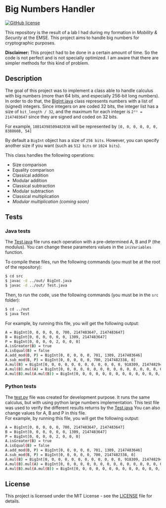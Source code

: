 # Big Numbers Handler

[![GitHub license](https://img.shields.io/github/license/AlexandreLadriere/Big-Numbers-Handler.svg)](https://github.com/AlexandreLadriere/Big-Numbers-Handler/blob/master/LICENSE)

This repository is the result of a lab I had during my formation in _Mobility & Security_ at the EMSE.
This project aims to handle big numbers for cryptographic purposes.

__Disclaimer:__ This project had to be done in a certain amount of time. So the code is not perfect and is not specially optimized. I am aware that there are simpler methods for this kind of problem. 

## Description
The goal of this project was to implement a class able to handle calculus with big numbers (more than 64 bits, and especially 256-bit long numbers).
In order to do that, the [BigInt.java] class represents numbers with a list of (signed) integers. Since integers on are coded 32 bits, the integer list has a size of ```bit_length / 32```, and the maximum for each integer is ```2³¹ = 2147483647``` since they are signed and coded on 32 bits.

For example, ```18014398509482038``` will be represented by ```[0, 0, 0, 0, 0, 0, 8388608, 54]```
 
By default a ```BigInt``` object has a size of ```256 bits```. However, you can specify another size if you want (such as ```512 bits``` or ```1024 bits```). 

This class handles the following operations:
- Size comparison
- Equality comparison
- Classical addition
- Modular addition
- Classical subtraction
- Modular subtraction
- Classical multiplication
- _Modular multiplication (coming soon)_

## Tests
### Java tests
The [Test.java] file runs each operation with a pre-determined A, B and P (the modulus). You can change these parameters values in the ```iniVariables``` function.

To compile these files, run the following commands (you must be at the root of the repository):
```bash
$ cd src
$ javac -d ../out/ BigInt.java
$ javac -d ../out/ Test.java 
```

Then, to run the code, use the following commands (you must be in the ```src``` folder):
```bash
$ cd ../out
$ java Test
```

For example, by running this file, you will get the following output:
```bash
A = BigInt[0, 0, 0, 0, 0, 700, 2147483647, 2147483647]
B = BigInt[0, 0, 0, 0, 0, 0, 1309, 2147483647]
P = BigInt[0, 0, 0, 0, 2, 0, 0, 0]
A.isGreater(B) = true
A.isEqual(B) = false
A.add_mod(B, P) = BigInt[0, 0, 0, 0, 0, 701, 1309, 2147483646]
A.sub_mod(B, P) = BigInt[0, 0, 0, 0, 0, 700, 2147482338, 0]
A.mul(B) = BigInt[0, 0, 0, 0, 0, 0, 0, 0, 0, 0, 0, 0, 918309, 2147482946, 2147482338, 1]
A.mul(B).mul(A) = BigInt[0, 0, 0, 0, 0, 0, 0, 0, 0, 0, 0, 0, 0, 0, 0, 0, 0, 0, 643735309, 2146992246, 2145647028, 1402, 1309, 2147483647]
A.mul(B).mul(A.mul(B)) = BigInt[0, 0, 0, 0, 0, 0, 0, 0, 0, 0, 0, 0, 0, 0, 0, 0, 0, 0, 0, 0, 0, 0, 0, 0, 392, 1479666083, 860013026, 1889486497, 3673240, 1714697, 2147481028, 1]
```
### Python tests
The [test.py] file was created for development purpose. It runs the same calculus, but with using python large numbers implementation. This test file was used to verify the different results returns by the [Test.java]
You can also change values for A, B and P in this file.  
For example, by running this file, you will get the following output:
```bash
A = BigInt[0, 0, 0, 0, 0, 700, 2147483647, 2147483647]
B = BigInt[0, 0, 0, 0, 0, 0, 1309, 2147483647]
P = BigInt[0, 0, 0, 0, 2, 0, 0, 0]
A.isGreater(B) = true
A.isEqual(B) = false
A.add_mod(B, P) = BigInt[0, 0, 0, 0, 0, 701, 1309, 2147483646]
A.sub_mod(B, P) = BigInt[0, 0, 0, 0, 0, 700, 2147482338, 0]
A.mul(B) = BigInt[0, 0, 0, 0, 0, 0, 0, 0, 0, 0, 0, 0, 918309, 2147482946, 2147482338, 1]
A.mul(B).mul(A) = BigInt[0, 0, 0, 0, 0, 0, 0, 0, 0, 0, 0, 0, 0, 0, 0, 0, 0, 0, 643735309, 2146992246, 2145647028, 1402, 1309, 2147483647]
A.mul(B).mul(A.mul(B)) = BigInt[0, 0, 0, 0, 0, 0, 0, 0, 0, 0, 0, 0, 0, 0, 0, 0, 0, 0, 0, 0, 0, 0, 0, 0, 392, 1479666083, 860013026, 1889486497, 3673240, 1714697, 2147481028, 1]
```

## License
This project is licensed under the MIT License - see the [LICENSE] file for details.

  [LICENSE]: <LICENSE>
  [BigInt.java]: <src/BigInt.java>
  [Test.java]: <src/Test.java>
  [test.py]: <test.py>